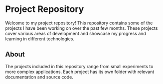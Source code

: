 # Project Repository

Welcome to my project repository! This repository contains some of the projects I have been working on over the past few months. These projects cover various areas of development and showcase my progress and learning in different technologies.

## About

The projects included in this repository range from small experiments to more complex applications. Each project has its own folder with relevant documentation and source code.
